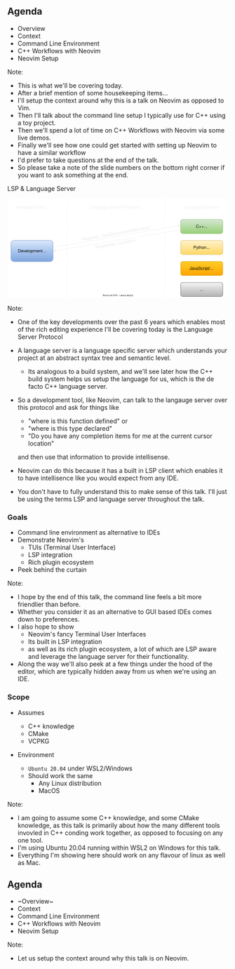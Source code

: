 <!-- .slide: data-background-image="slides/res/cppcon-bloomberg-dark-chapter-intro-1280x720.png" -->
## Agenda

- Overview
- Context
- Command Line Environment
- C++ Workflows with Neovim
- Neovim Setup

Note:
- This is what we'll be covering today.
- After a brief mention of some housekeeping items...
- I'll setup the context around why this is a talk on Neovim as opposed to Vim.
- Then I'll talk about the command line setup I typically use for C++ using
  a toy project.
- Then we'll spend a lot of time on C++ Workflows with Neovim via some live demos.
- Finally we'll see how one could get started with setting up Neovim to have
  a similar workflow
- I'd prefer to take questions at the end of the talk.
- So please take a note of the slide numbers on the bottom right corner if you
  want to ask something at the end.

<!-- next slide -->


<!-- .slide: data-background-image="slides/res/cppcon-bloomberg-dark-content-1280x720.png" -->
LSP & Language Server

![Language Server](slides/res/language-server.drawio.transparent.svg)

Note:
- One of the key developments over the past 6 years which enables most of the
  rich editing experience I'll be covering today is the Language Server
  Protocol
- A language server is a language specific server which understands your
  project at an abstract syntax tree and semantic level.

  - Its analogous to a build system, and we'll see later how the C++ build
    system helps us setup the language for us, which is the de facto C++
    language server.

- So a development tool, like Neovim, can talk to the langauge server over this
  protocol and ask for things like

  - "where is this function defined" or
  - "where is this type declared"
  - "Do you have any completion items for me at the current cursor location"

  and then use that information to provide intellisense.
- Neovim can do this because it has a built in LSP client which enables it to
  have intellisence like you would expect from any IDE.
- You don't have to fully understand this to make sense of this talk. I'll just
  be using the terms LSP and language server throughout the talk.

<!-- next slide -->


<!-- .slide: data-background-image="slides/res/cppcon-bloomberg-dark-content-1280x720.png" -->
### Goals

- Command line environment as alternative to IDEs
- Demonstrate Neovim's
  - TUIs (Terminal User Interface)
  - LSP integration
  - Rich plugin ecosystem
- Peek behind the curtain

Note:
- I hope by the end of this talk, the command line feels a bit more friendlier
  than before.
- Whether you consider it as an alternative to GUI based IDEs comes down to
  preferences.
- I also hope to show
  - Neovim's fancy Terminal User Interfaces
  - Its built in LSP integration
  - as well as its rich plugin ecosystem, a lot of which are LSP aware and
    leverage the language server for their functionality.
- Along the way we'll also peek at a few things under the hood of the editor,
  which are typically hidden away from us when we're using an IDE.

<!-- next slide -->


<!-- .slide: data-background-image="slides/res/cppcon-bloomberg-dark-content-1280x720.png" -->
### Scope

- Assumes

  - C++ knowledge
  - CMake
  - VCPKG

- Environment

  - `Ubuntu 20.04` under WSL2/Windows
  - Should work the same
    - Any Linux distribution
    - MacOS

Note:
- I am going to assume some C++ knowledge, and some CMake knowledge, as this
  talk is primarily about how the many different tools invovled in C++ conding
  work together, as opposed to focusing on any one tool.
- I'm using Ubuntu 20.04 running within WSL2 on Windows for this talk.
- Everything I'm showing here should work on any flavour of linux as well as
  Mac.

<!-- next slide -->


<!-- .slide: data-background-image="slides/res/cppcon-bloomberg-dark-chapter-intro-1280x720.png" -->
## Agenda

- ~Overview~
- Context <!-- .element: class="fragment grow highlight-green" -->
- Command Line Environment
- C++ Workflows with Neovim
- Neovim Setup

Note:
- Let us setup the context around why this talk is on Neovim.

